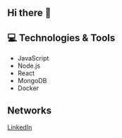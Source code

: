 ## Hi there 👋

## 💻 Technologies & Tools
- JavaScript
- Node.js
- React
- MongoDB
- Docker
## Networks
[LinkedIn](https://www.linkedin.com/in/pedro-m-xavier/) 

<!--
**PedroXavier14/PedroXavier14** is a ✨ _special_ ✨ repository because its `README.md` (this file) appears on your GitHub profile.

Here are some ideas to get you started:

- 🔭 I’m currently working on ...
- 🌱 I’m currently learning ...
- 👯 I’m looking to collaborate on ...
- 🤔 I’m looking for help with ...
- 💬 Ask me about ...
- 📫 How to reach me: ...
- 😄 Pronouns: ...
- ⚡ Fun fact: ...
-->
